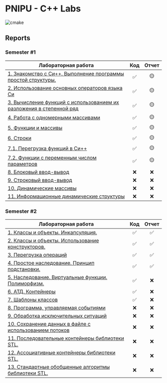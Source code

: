 # PNIPU - C++ Labs

![cmake](https://github.com/hanriel/PSTU-CPP/actions/workflows/cmake.yml/badge.svg)

## Reports

### Semester #1
| Лабораторная работа                                                                            |        Код         |      Отчет      |
|------------------------------------------------------------------------------------------------|:------------------:|:---------------:|
| [1. Знакомство с Си++. Выполнение программы простой структуры.](../sem1/s1p1/README.md)        | :white_check_mark: | :yellow_circle: |
| [2. Использование основных операторов языка Си](../sem1/s1p2/README.md)                        | :white_check_mark: | :yellow_circle: |
| [3. Вычисление функций с использованием их разложения в степенной ряд](../sem1/s1p3/README.md) | :white_check_mark: | :yellow_circle: |
| [4. Работа с одномерными массивами](../sem1/s1p4/README.md)                                    | :white_check_mark: | :yellow_circle: |
| [5. Функции и массивы](../sem1/s1p5/README.md)                                                 | :white_check_mark: | :yellow_circle: |
| [6. Строки](../sem1/s1p6/README.md)                                                            | :white_check_mark: | :yellow_circle: |
| [7.1. Перегрузка функций в Си++](../sem1/s1p7/README.md)                                       | :white_check_mark: | :yellow_circle: |
| [7.2. Функции с переменным числом параметров](../sem1/s1p7v2/README.md)                        | :white_check_mark: | :yellow_circle: |
| [8. Блоковый ввод-вывод](../sem1/s1p8/README.md)                                               |        :x:         |       :x:       |
| [9. Строковый ввод-вывод](../sem1/s1p9/README.md)                                              |        :x:         |       :x:       |
| [10. Динамические массивы](../sem1/s1p10/README.md)                                            |        :x:         |       :x:       |
| [11. Информационные динамические структуры](../sem1/s1p11/README.md)                           |        :x:         |       :x:       |

### Semester #2

| Лабораторная работа                                                          |        Код         |       Отчет        |
|------------------------------------------------------------------------------|:------------------:|:------------------:|
| [1. Классы и объекты. Инкапсуляция.](../main/sem2/s2p1)                      | :white_check_mark: | :white_check_mark: |
| [2. Классы и объекты. Использование конструкторов.](../main/sem2/s2p2)       | :white_check_mark: | :white_check_mark: |
| [3. Перегрузка операций](../main/sem2/s2p3)                                  | :white_check_mark: | :white_check_mark: |
| [4. Простое наследование. Принцип подстановки.](../main/sem2/s2p4)           | :white_check_mark: | :white_check_mark: |
| [5. Наследование. Виртуальные функции. Полиморфизм.](../main/sem2/s2p5)      | :white_check_mark: |        :x:         |
| [6. АТД. Контейнеры](../main/sem2/s2p6)                                      | :white_check_mark: |        :x:         |
| [7. Шаблоны классов](../main/sem2/s2p7)                                      | :white_check_mark: |        :x:         |
| [8. Программа, управляемая событиями](../main/sem2/s2p8)                     |        :x:         |        :x:         |
| [9. Обработка исключительных ситуаций](../main/sem2/s2p9)                    |        :x:         |        :x:         |
| [10. Сохранение данных в файле с использованием потоков](../main/sem2/s2p10) |        :x:         |        :x:         |
| [11. Последовательные контейнеры библиотеки STL.](../main/sem2/s2p11)        |        :x:         |        :x:         |
| [12. Ассоциативные контейнеры библиотеки STL.](../main/sem2/s2p12)           |        :x:         |        :x:         |
| [13. Стандартные обобщенные алгоритмы библиотеки STL.](../main/sem2/s2p13)   |        :x:         |        :x:         |
